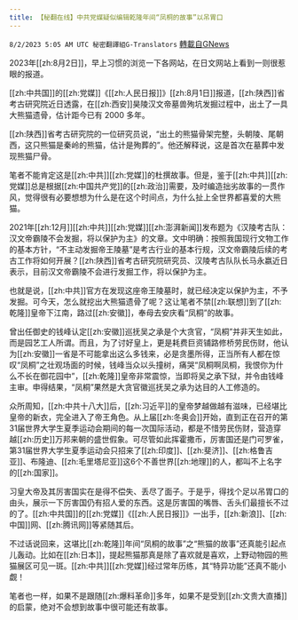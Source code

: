 ```yaml
---
title: 【秘翻在线】中共党媒疑似编辑乾隆年间“凤桐的故事”以吊胃口
---
```

`8/2/2023 5:05 AM UTC 秘密翻譯組G-Translators` [轉載自GNews](https://gnews.org/articles/1511432)

2023年[[zh:8月2日]]，早上习惯的浏览一下各网站，在日文网站上看到一则很惹眼的报道。

[[zh:中共国]]的[[zh:党媒]]《[[zh:人民日报]]》[[zh:8月1日]]报道，[[zh:陕西]]省考古研究院近日透露，在[[zh:西安]]昊陵汉文帝墓兽殉坑发掘过程中，出土了一具大熊猫遗骨，估计距今已有 2000 多年。

[[zh:陕西]]省考古研究院的一位研究员说，“出土的熊猫骨架完整，头朝陵、尾朝西，这只熊猫是秦岭的熊猫，估计是殉葬的”。他还解释说，这是首次在墓葬中发现熊猫尸骨。

笔者不能肯定这是[[zh:中共]][[zh:党媒]]的杜撰故事。但是，鉴于[[zh:中共]][[zh:党媒]]总是根据[[zh:中国共产党]]的[[zh:政治]]需要，及时编造拙劣故事的一贯作风，觉得很有必要想想为什么是在这个时间点，为什么扯上全世界都喜爱的大熊猫。

2021年[[zh:12月]][[zh:中共]][[zh:党媒]][[zh:澎湃新闻]]发布题为《汉陵考古队：汉文帝霸陵不会发掘，将以保护为主》的文章。文中明确：按照我国现行文物工作的基本方针，“不主动发掘帝王陵墓”是考古行业的基本行规，汉文帝霸陵后续的考古工作将如何开展？[[zh:陕西]]省考古研究院研究员、汉陵考古队队长马永嬴近日表示，目前汉文帝霸陵不会进行发掘工作，将以保护为主。

也就是说，[[zh:中共]]官方在发现这座帝王陵墓时，就已经决定以保护为主，不予发掘。可今天，怎么就挖出大熊猫遗骨了呢？这让笔者不禁[[zh:联想]]到了[[zh:乾隆]]皇帝下江南，路过[[zh:安徽]]，奉母去安庆看“凤桐”的故事。

曾出任御史的钱峰认定[[zh:安徽]]巡抚吴之承是个大贪官，“凤桐”并非天生如此，而是园艺工人所谓。而且，为了讨好皇上，更是耗费巨资铺路修桥劳民伤财，他认为[[zh:安徽]]一省是不可能拿出这么多钱来，必是贪墨所得，正当所有人都在惊叹“凤桐”之壮观场面的时候，钱峰当众以头撞树，痛哭“凤桐啊凤桐，我恨你为什么不长在御花园中”，[[zh:乾隆]]皇帝非常震惊，当即将吴之承下狱，并令由钱峰主审。申得结果，“凤桐”果然是大贪官徽巡抚吴之承为达目的人工修造的。

众所周知，[[zh:中共十八大]]后，[[zh:习近平]]的皇帝梦越做越有滋味，已经堪比皇帝的新衣，完全进入了帝王角色。从上届[[zh:冬奥会]]开始，直到正在召开的第31届世界大学生夏季运动会期间的每一次国际活动，都是不惜劳民伤财，营造穿越[[zh:历史]]万邦来朝的盛世假象。可尽管如此挥霍撒币，厉害国还是门可罗雀，第31届世界大学生夏季运动会只招来了[[zh:印度]]、[[zh:斐济]]、[[zh:格鲁吉亚]]、布隆迪、[[zh:毛里塔尼亚]]这6个不善世界[[zh:地理]]的人，都叫不上名字的[[zh:国家]]。

习皇大帝及其厉害国实在是得不偿失、丢尽了面子。于是乎，得找个足以吊胃口的由头，展示一下厉害国仍有招人爱的东西。这是厉害国的嘴唇、舌头们最擅长不过的了。[[zh:中共国]]的[[zh:党媒]]《[[zh:人民日报]]》一出手，[[zh:新浪]]、[[zh:中国]]网、[[zh:腾讯网]]等紧随其后。

不过话说回来，这堪比[[zh:乾隆]]年间“凤桐的故事”之“熊猫的故事”还真能引起点儿轰动。比如在[[zh:日本]]，提起熊猫那真是除了喜欢就是喜欢，上野动物园的熊猫展区可见一斑。[[zh:中共]][[zh:党媒]]经过常年历练，其“特异功能”还真不能小觑！

笔者也一样，如果不是跟随[[zh:爆料革命]]多年，如果不是受到[[zh:文贵大直播]]的启蒙，绝对不会想到故事中很可能还有故事。
